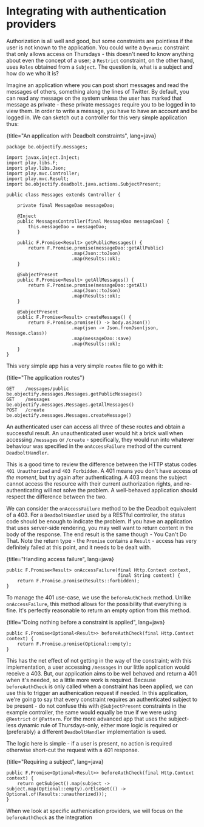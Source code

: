 # Integrating with authentication providers

Authorization is all well and good, but some constraints are pointless if the user is not known to the application.  You could write a `Dynamic` constraint that only allows access on Thursdays - this doesn't need to know anything about even the concept of a user; a `Restrict` constraint, on the other hand, uses `Roles` obtained from a `Subject`.  The question is, what is a subject and how do we who it is?
  
Imagine an application where you can post short messages and read the messages of others, something along the lines of Twitter.  By default, you can read any message on the system unless the user has marked that message as private - these private messages require you to be logged in to view them.  In order to write a message, you have to have an account and be logged in.  We can sketch out a controller for this very simple application thus:


{title="An application with Deadbolt constraints", lang=java}
~~~~~~~
package be.objectify.messages;

import javax.inject.Inject;
import play.libs.F;
import play.libs.Json;
import play.mvc.Controller;
import play.mvc.Result;
import be.objectify.deadbolt.java.actions.SubjectPresent;

public class Messages extends Controller {

    private final MessageDao messageDao;

    @Inject
    public MessagesController(final MessageDao messageDao) {
    	this.messageDao = messageDao;
    }

    public F.Promise<Result> getPublicMessages() {
        return F.Promise.promise(messageDao::getAllPublic)
                        .map(Json::toJson)
                        .map(Results::ok);
    }

    @SubjectPresent
    public F.Promise<Result> getAllMessages() {
        return F.Promise.promise(messageDao::getAll)
                        .map(Json::toJson)
                        .map(Results::ok);
    }

    @SubjectPresent
    public F.Promise<Result> createMessage() {
    	return F.Promise.promise(() -> body.asJson())
    	                .map(json -> Json.fromJson(json, Message.class))
    	                .map(messageDao::save)
    	                .map(Results::ok);
    }
}
~~~~~~~

This very simple app has a very simple `routes` file to go with it:

{title="The application routes"}
~~~~~~~
GET    /messages/public   be.objectify.messages.Messages.getPublicMessages()
GET    /messages          be.objectify.messages.Messages.getAllMessages()
POST   /create            be.objectify.messages.Messages.createMessage()
~~~~~~~

An authenticated user can access all three of these routes and obtain a successful result.  An unauthenticated user would hit a brick wall when accessing `/messages` or `/create` - specifically, they would run into whatever behaviour was specified in the `onAccessFailure` method of the current `DeadboltHandler`.

This is a good time to review the difference between the HTTP status codes `401 Unauthorized` and `403 Forbidden`.  A 401 means you don't have access *at the moment*, but try again after authenticating.   A 403 means the subject cannot access the resource with their current authorization rights, and re-authenticating will not solve the problem.  A well-behaved application should respect the difference between the two.

We can consider the `onAccessFailure` method to be the Deadbolt equivalent of a 403.  For a `DeadboltHandler` used by a RESTful controller, the status code should be enough to indicate the problem.  If you have an application that uses server-side rendering, you may well want to return content in the body of the response.  The end result is the same though - You Can't Do That.  Note the return type - the `Promise` contains a `Result` - access has very definitely failed at this point, and it needs to be dealt with.


{title="Handling access failure", lang=java}
~~~~~~~
public F.Promise<Result> onAccessFailure(final Http.Context context,
                                         final String content) {
    return F.Promise.promise(Results::forbidden);
}
~~~~~~~


To manage the 401 use-case, we use the `beforeAuthCheck` method.  Unlike `onAccessFailure`, this method allows for the possibility that everything is fine.  It's perfectly reasonable to return an empty option from this method.

{title="Doing nothing before a constraint is applied", lang=java}
~~~~~~~
public F.Promise<Optional<Result>> beforeAuthCheck(final Http.Context context) {
    return F.Promise.promise(Optional::empty);
}
~~~~~~~

This has the net effect of not getting in the way of the constraint; with this implementation, a user accessing `/messages` in our little application would receive a 403.  But, our application aims to be well behaved and return a 401 when it's needed, so a little more work is required.  Because `beforeAuthCheck` is only called when a constraint has been applied, we can use this to trigger an authenication request if needed.  In this application, we're going to say that every constraint requires an authenticated subject to be present - do not confuse this with `@SubjectPresent` constraints in the example controller, the same would equally be true if we were using `@Restrict` or `@Pattern`.  For the more advanced app that uses the subject-less dynamic rule of Thursdays-only, either more logic is required or (preferably) a different `DeadboltHandler` implementation is used.

The logic here is simple - if a user is present, no action is required otherwise short-cut the request with a 401 response.

{title="Requiring a subject", lang=java}
~~~~~~~
public F.Promise<Optional<Result>> beforeAuthCheck(final Http.Context context) {
    return getSubject().map(subject -> subject.map(Optional::empty).orElseGet(() -> Optional.of(Results::unauthorized)));
}
~~~~~~~

When we look at specific authenication providers, we will focus on the `beforeAuthCheck` as the integration 